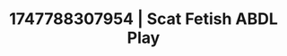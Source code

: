 ---
categories:
- Soft lighting seduction
- Vore fantasy
- Erotic surprise
- Subtle kink
- Bi-curious stories
image: /assets/images/1747788307954.jpg
layout: post
seo:
  description: Featured content with premium ABDL Play, Scat Fetish. HD images available.
  keywords: ABDL Play, Scat Fetish
  og_image: /assets/images/1747788307954.jpg
  schema_type: VisualArtwork
tags:
- '#1747788307954'
- Scat Fetish
- ABDL Play
title: 1747788307954 | Scat Fetish ABDL Play
---